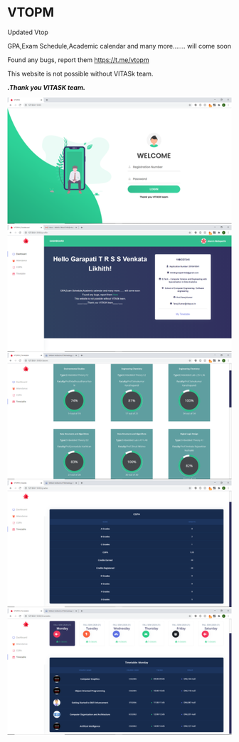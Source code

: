 # VTOPM
Updated Vtop

GPA,Exam Schedule,Academic calendar and many more....... will come soon

Found any bugs, report them https://t.me/vtopm

This website is not possible without VITASk team.

____.___Thank you VITASK team____.___


![alt text](https://github.com/likhith1542/VTOPM/blob/master/VTOPM/Screenshot%20(129).png)
![alt text](https://github.com/likhith1542/VTOPM/blob/master/VTOPM/Screenshot%20(136).png)
![alt text](https://github.com/likhith1542/VTOPM/blob/master/VTOPM/Screenshot%20(131).png)
![alt text](https://github.com/likhith1542/VTOPM/blob/master/VTOPM/Screenshot%20(135).png)
![alt text](https://github.com/likhith1542/VTOPM/blob/master/VTOPM/Screenshot%20(134).png)
